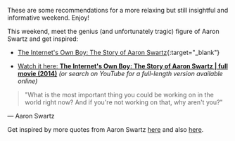 These are some recommendations for a more relaxing but still insightful and informative weekend. Enjoy!

This weekend, meet the genius (and unfortunately tragic) figure of Aaron Swartz and get inspired:

- [The Internet's Own Boy: The Story of Aaron Swartz](https://www.imdb.com/title/tt3268458/){:target="_blank"}

- [Watch it here: **The Internet's Own Boy: The Story of Aaron Swartz | full movie (2014)**](https://www.youtube.com/watch?v=9vz06QO3UkQ) _(or search on YouTube for a full-length version available online)_

> "What is the most important thing you could be working on in the world right now? And if you're not working on that, why aren't you?"

― Aaron Swartz

Get inspired by more quotes from Aaron Swartz [here](https://www.brainyquote.com/authors/aaron-swartz-quotes) and also [here](https://www.goodreads.com/author/quotes/6893150.Aaron_Swartz).